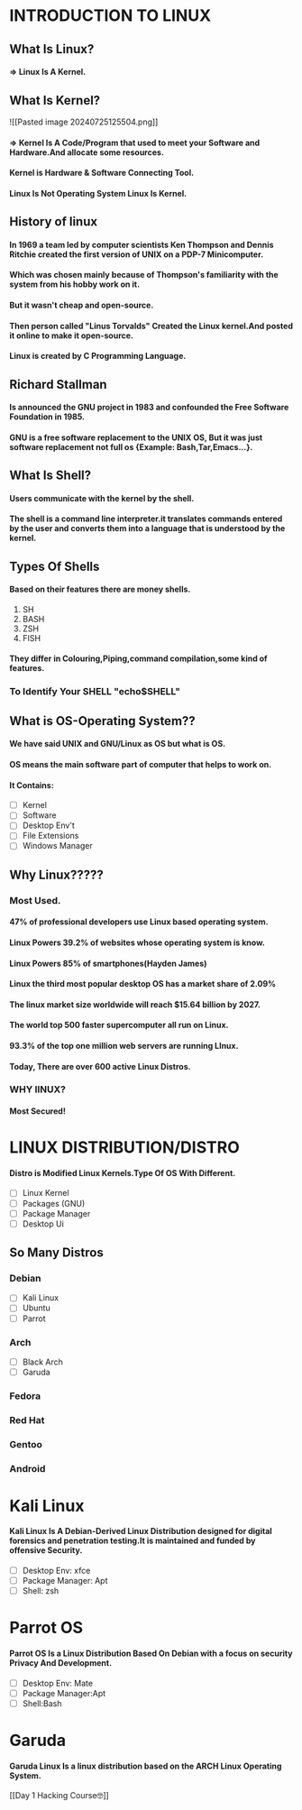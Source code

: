 # INTRODUCTION TO LINUX
## What Is Linux?
#### => Linux Is A Kernel.
## What Is Kernel?
![[Pasted image 20240725125504.png]]
#### => Kernel Is A Code/Program that used to meet your Software and Hardware.And allocate some resources. 
#### Kernel is Hardware & Software Connecting Tool.
#### Linux Is Not Operating System Linux Is Kernel.
## History of linux
#### In 1969 a team led by computer scientists Ken Thompson and Dennis Ritchie created the first version of UNIX on a PDP-7 Minicomputer.
#### Which was chosen mainly because of Thompson's familiarity with the system from his hobby work on it.
#### But it wasn't cheap and open-source.
#### Then person called "Linus Torvalds" Created the Linux kernel.And posted it online to make it open-source.
#### Linux is created by C Programming Language.
## Richard Stallman
#### Is announced the GNU project in 1983 and confounded the Free Software Foundation in 1985.
#### GNU is a free software replacement to the UNIX OS, But it was just software replacement not full os {Example: Bash,Tar,Emacs...}.
## What Is Shell?
#### Users communicate with the kernel by the shell.
#### The shell is a command line interpreter.it translates commands entered by the user and converts them into a language that is understood by the kernel. 

## Types  Of Shells
#### Based on their features there are money shells.
1. SH
2. BASH
3. ZSH
4. FISH
#### They differ in Colouring,Piping,command compilation,some kind of features.
### To Identify Your SHELL "echo$SHELL"
## What is OS-Operating System??
#### We have said UNIX and GNU/Linux as OS but what is OS.
#### OS means the main software part of computer that helps to work on.
#### It Contains:
- [ ] Kernel
- [ ] Software
- [ ] Desktop Env't
- [ ] File Extensions
- [ ] Windows Manager
## Why Linux?????
### Most Used.
#### 47% of professional developers use Linux based operating system.
#### Linux Powers 39.2% of websites whose operating system is know.
#### Linux Powers 85% of smartphones(Hayden James)
#### Linux the third most popular desktop OS has a market share of 2.09%
#### The linux market size worldwide will reach $15.64 billion by 2027.
#### The world top 500 faster supercomputer all run on Linux.
#### 93.3% of the top one million web servers are running LInux.
#### Today, There are over 600 active Linux Distros.
### WHY lINUX?
#### Most Secured!
# LINUX DISTRIBUTION/DISTRO
#### Distro is Modified Linux Kernels.Type Of OS With Different.
- [ ] Linux Kernel
- [ ] Packages (GNU)
- [ ] Package Manager
- [ ] Desktop Ui
## So Many Distros
### Debian
- [ ] Kali Linux
- [ ] Ubuntu
- [ ] Parrot
### Arch
- [ ] Black Arch
- [ ] Garuda
### Fedora
### Red Hat
### Gentoo
### Android
# Kali Linux
#### Kali Linux Is A Debian-Derived Linux Distribution designed for digital forensics and penetration testing.It is maintained and funded by offensive Security.
- [ ] Desktop Env: xfce
- [ ] Package Manager: Apt
- [ ] Shell: zsh
# Parrot OS
#### Parrot OS Is a Linux Distribution Based On Debian with a focus on security Privacy And Development.
- [ ] Desktop Env: Mate
- [ ] Package Manager:Apt
- [ ] Shell:Bash
# Garuda
#### Garuda Linux Is a linux distribution based on the ARCH Linux Operating System.
[[Day 1 Hacking Course🤓]]
